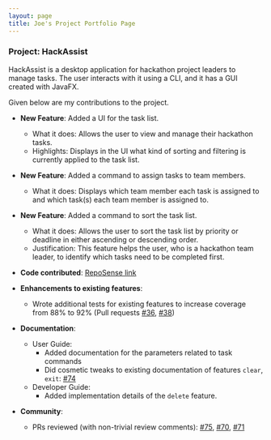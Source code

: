 ```yaml
---
layout: page
title: Joe's Project Portfolio Page
---
```


### Project: HackAssist

HackAssist is a desktop application for hackathon project leaders to manage tasks. The user interacts with it using a CLI, and it has a GUI created with JavaFX. 

Given below are my contributions to the project.

* **New Feature**: Added a UI for the task list.
  * What it does: Allows the user to view and manage their hackathon tasks. 
  * Highlights: Displays in the UI what kind of sorting and filtering is currently applied to the task list. 

* **New Feature**: Added a command to assign tasks to team members.
  * What it does: Displays which team member each task is assigned to and which task(s) each team member is assigned to. 

* **New Feature**: Added a command to sort the task list.
  * What it does: Allows the user to sort the task list by priority or deadline in either ascending or descending order.
  * Justification: This feature helps the user, who is a hackathon team leader, to identify which tasks need to be completed first. 

* **Code contributed**: [RepoSense link](https://nus-cs2103-ay2223s1.github.io/tp-dashboard/?search=yusiangeng&breakdown=true)

* **Enhancements to existing features**:
  * Wrote additional tests for existing features to increase coverage from 88% to 92% (Pull requests [\#36](), [\#38]())

* **Documentation**:
  * User Guide:
    * Added documentation for the parameters related to task commands
    * Did cosmetic tweaks to existing documentation of features `clear`, `exit`: [\#74]()
  * Developer Guide:
    * Added implementation details of the `delete` feature.

* **Community**:
  * PRs reviewed (with non-trivial review comments): [\#75](https://github.com/AY2223S1-CS2103T-F12-2/tp/pull/75), [\#70](https://github.com/AY2223S1-CS2103T-F12-2/tp/pull/70), [\#71](https://github.com/AY2223S1-CS2103T-F12-2/tp/pull/71)
